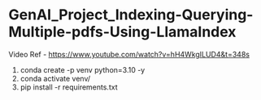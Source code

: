 # GenAI_Project_Indexing-Querying-Multiple-pdfs-Using-LlamaIndex

Video Ref - https://www.youtube.com/watch?v=hH4WkgILUD4&t=348s

1. conda create -p venv  python=3.10 -y
2. conda activate venv/
3. pip install -r requirements.txt